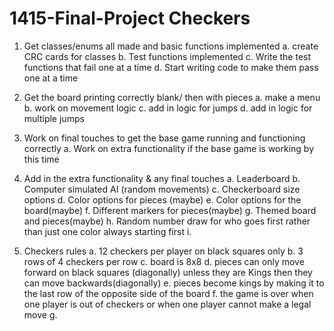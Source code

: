 # 1415-Final-Project Checkers
1. Get classes/enums all made and basic functions implemented
    a. create CRC cards for classes
    b. Test functions implemented
    c. Write the test functions that fail one at a time
    d. Start writing code to make them pass one at a time

2. Get the board printing correctly blank/ then with pieces
    a. make a menu
    b. work on movement logic
    c. add in logic for jumps
    d. add in logic for multiple jumps

3. Work on final touches to get the base game running and functioning correctly
    a. Work on extra functionality if the base game is working by this time


4. Add in the extra functionality & any final touches
    a. Leaderboard
    b. Computer simulated AI (random movements)
    c. Checkerboard size options
    d. Color options for pieces (maybe)
    e. Color options for the board(maybe)
    f. Different markers for pieces(maybe)
    g. Themed board and pieces(maybe)
    h. Random number draw for who goes first rather than just one color always starting first
    i. 

5. Checkers rules
    a. 12 checkers per player on black squares only
    b. 3 rows of 4 checkers per row
    c. board is  8x8
    d. pieces can only move forward on black squares (diagonally) unless they are Kings then they can move backwards(diagonally)
    e. pieces become kings by making it to the last row of the opposite side of the board
    f.  the game is over when one player is out of checkers or when one player cannot make a legal move
    g.